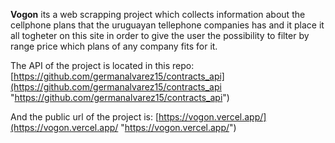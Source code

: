 
**Vogon** its a web scrapping project which collects information about the cellphone plans that the uruguayan tellephone companies has and it place it all togheter on this site in order to give the user the possibility to filter by range price which plans of any company fits for it.

The API of the project is located in this repo: [https://github.com/germanalvarez15/contracts_api](https://github.com/germanalvarez15/contracts_api "https://github.com/germanalvarez15/contracts_api")

And the public url of the project is: [https://vogon.vercel.app/](https://vogon.vercel.app/ "https://vogon.vercel.app/")
